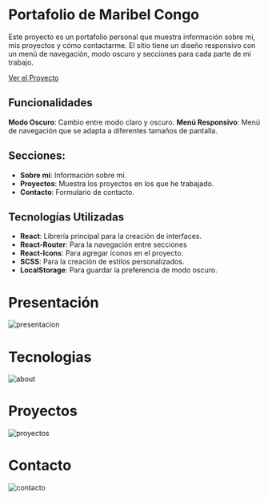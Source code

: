 
# Portafolio de Maribel Congo

Este proyecto es un portafolio personal que muestra información sobre mí, mis proyectos y cómo contactarme. El sitio tiene un diseño responsivo con un menú de navegación, modo oscuro y secciones para cada parte de mi trabajo.

[Ver el Proyecto](https://reactportafolio2.netlify.app/)

## Funcionalidades

**Modo Oscuro**: Cambio entre modo claro y oscuro.
**Menú Responsivo**: Menú de navegación que se adapta a diferentes tamaños de pantalla.

## Secciones:
- **Sobre mí**: Información sobre mí.
- **Proyectos**: Muestra los proyectos en los que he trabajado.
- **Contacto**: Formulario de contacto.

## Tecnologías Utilizadas

- **React**: Librería principal para la creación de interfaces.
- **React-Router**: Para la navegación entre secciones
- **React-Icons**: Para agregar íconos en el proyecto.
- **SCSS**: Para la creación de estilos personalizados.
- **LocalStorage**: Para guardar la preferencia de modo oscuro.


# Presentación
![presentacion](https://github.com/user-attachments/assets/9dd3a0ba-a0e1-40de-9e46-783b84e34e6e)



# Tecnologias
![about](https://github.com/user-attachments/assets/61936556-6dce-4fdc-b5cc-0274983e6cc5)



# Proyectos
![proyectos](https://github.com/user-attachments/assets/e1518764-3281-4304-bb4d-a2057275f0bf)



# Contacto 
![contacto](https://github.com/user-attachments/assets/ba4797d3-d39a-4c1d-9137-0b1c2123cfa9)

